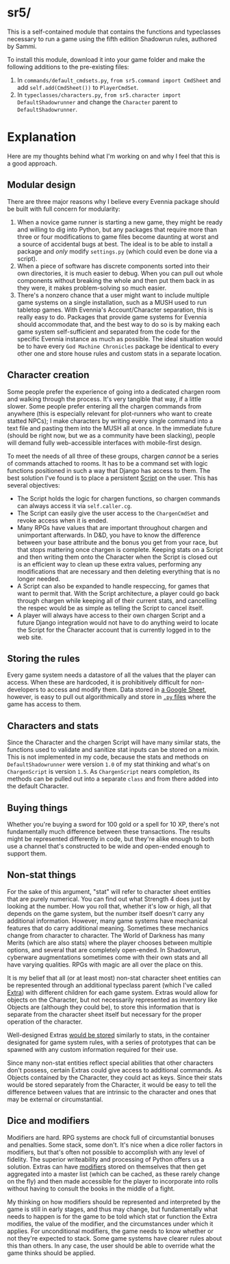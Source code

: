 # sr5/

This is a self-contained module that contains the functions and typeclasses necessary to run a game using the fifth edition Shadowrun rules, authored by Sammi.

To install this module, download it into your game folder and make the following additions to the pre-existing files:

1. In `commands/default_cmdsets.py`, `from sr5.command import CmdSheet` and add `self.add(CmdSheet())` to `PlayerCmdSet`.
2. In `typeclasses/characters.py`, `from sr5.character import DefaultShadowrunner` and change the `Character` parent to `DefaultShadowrunner`.

# Explanation

Here are my thoughts behind what I'm working on and why I feel that this is a good approach.

## Modular design

There are three major reasons why I believe every Evennia package should be built with full concern for modularity:

1. When a novice game runner is starting a new game, they might be ready and willing to dig into Python, but any packages that require more than three or four modifications to game files become daunting at worst and a source of accidental bugs at best. The ideal is to be able to install a package and *only* modify `settings.py` (which could even be done via a script).
2. When a piece of software has discrete components sorted into their own directories, it is much easier to debug. When you can pull out whole components without breaking the whole and then put them back in as they were, it makes problem-solving so much easier.
3. There's a nonzero chance that a user might want to include multiple game systems on a single installation, such as a MUSH used to run tabletop games. With Evennia's Account/Character separation, this is really easy to do. Packages that provide game systems for Evennia should accommodate that, and the best way to do so is by making each game system self-sufficient and separated from the code for the specific Evennia instance as much as possible. The ideal situation would be to have every `God Machine Chronicles` package be identical to every other one and store house rules and custom stats in a separate location.

## Character creation

Some people prefer the experience of going into a dedicated chargen room and walking through the process. It's very tangible that way, if a little slower. Some people prefer entering all the chargen commands from anywhere (this is especially relevant for plot-runners who want to create statted NPCs); I make characters by writing every single command into a text file and pasting them into the MUSH all at once. In the immediate future (should be right now, but we as a community have been slacking), people will demand fully web-accessible interfaces with mobile-first design.

To meet the needs of all three of these groups, chargen *cannot* be a series of commands attached to rooms. It has to be a command set with logic functions positioned in such a way that Django has access to them. The best solution I've found is to place a persistent [Script](https://github.com/DamnedScholar/evennia-testbox/blob/master/sr5/chargen.py#L19) on the user. This has several objectives:

* The Script holds the logic for chargen functions, so chargen commands can always access it via `self.caller.cg`.
* The Script can easily give the user access to the `ChargenCmdSet` and revoke access when it is ended.
* Many RPGs have values that are important throughout chargen and unimportant afterwards. In D\&D, you have to know the difference between your base attribute and the bonus you get from your race, but that stops mattering once chargen is complete. Keeping stats on a Script and then writing them onto the Character when the Script is closed out is an efficient way to clean up these extra values, performing any modifications that are necessary and then deleting everything that is no longer needed.
* A Script can also be expanded to handle respeccing, for games that want to permit that. With the Script architecture, a player could go back through chargen while keeping all of their current stats, and cancelling the respec would be as simple as telling the Script to cancel itself.
* A player will always have access to their own chargen Script and a future Django integration would not have to do anything weird to locate the Script for the Character account that is currently logged in to the web site.

## Storing the rules

Every game system needs a datastore of all the values that the player can access. When these are hardcoded, it is prohibitively difficult for non-developers to access and modify them. Data stored in [a Google Sheet](https://docs.google.com/spreadsheets/d/1IgOcna1hLMRZwl0Zy6lC_XArWmQIMEvZNDmbOwGBaw4), however, is easy to pull out algorithmically and store in [`.py` files](https://github.com/DamnedScholar/evennia-testbox/blob/master/sr5/data/skills.py) where the game has access to them.

## Characters and stats

Since the Character and the chargen Script will have many similar stats, the functions used to validate and sanitize stat inputs can be stored on a mixin. This is not implemented in my code, because the stats and methods on `DefaultShadowrunner` were version `1.0` of my stat thinking and what's on `ChargenScript` is version `1.5`. As `ChargenScript` nears completion, its methods can be pulled out into a separate `class` and from there added into the default Character.

## Buying things

Whether you're buying a sword for 100 gold or a spell for 10 XP, there's not fundamentally much difference between these transactions. The results might be represented differently in code, but they're alike enough to both use a channel that's constructed to be wide and open-ended enough to support them.

## Non-stat things

For the sake of this argument, "stat" will refer to character sheet entities that are purely numerical. You can find out what Strength 4 does just by looking at the number. How you roll that, whether it's low or high, all that depends on the game system, but the number itself doesn't carry any additional information. However, many game systems have mechanical features that do carry additional meaning. Sometimes these mechanics change from character to character. The World of Darkness has many Merits (which are also stats) where the player chooses between multiple options, and several that are completely open-ended. In Shadowrun, cyberware augmentations sometimes come with their own stats and all have varying qualities. RPGs with magic are all over the place on this.

It is my belief that all (or at least most) non-stat character sheet entities can be represented through an additional typeclass parent (which I've called [Extra](https://github.com/DamnedScholar/evennia-testbox/blob/master/sr5/objects.py#L148)) with different children for each game system. Extras would allow for objects on the Character, but not necessarily represented as inventory like Objects are (although they could be), to store this information that is separate from the character sheet itself but necessary for the proper operation of the character.

Well-designed Extras [would be stored](https://github.com/DamnedScholar/evennia-testbox/blob/master/sr5/data/ware.py) similarly to stats, in the container designated for game system rules, with a series of prototypes that can be spawned with any custom information required for their use.

Since many non-stat entities reflect special abilities that other characters don't possess, certain Extras could give access to additional commands. As Objects contained by the Character, they could act as keys. Since their stats would be stored separately from the Character, it would be easy to tell the difference between values that are intrinsic to the character and ones that may be external or circumstantial.

## Dice and modifiers

Modifiers are hard. RPG systems are chock full of circumstantial bonuses and penalties. Some stack, some don't. It's nice when a dice roller factors in modifiers, but that's often not possible to accomplish with any level of fidelity. The superior writeability and processing of Python offers us a solution. Extras can have [modifiers](https://github.com/DamnedScholar/evennia-testbox/blob/master/sr5/data/ware.py#L73) stored on themselves that then get aggregated into a master list (which can be cached, as these rarely change on the fly) and then made accessible for the player to incorporate into rolls without having to consult the books in the middle of a fight.

My thinking on how modifiers should be represented and interpreted by the game is still in early stages, and thus may change, but fundamentally what needs to happen is for the game to be told which stat or function the Extra modifies, the value of the modifier, and the circumstances under which it applies. For unconditional modifiers, the game needs to know whether or not they're expected to stack. Some game systems have clearer rules about this than others. In any case, the user should be able to override what the game thinks should be applied.
